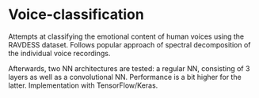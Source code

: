 # Voice-classification

Attempts at classifying the emotional content of human voices using the RAVDESS dataset. Follows popular approach of spectral decomposition of the individual voice recordings. 

Afterwards, two NN architectures are tested: a regular NN, consisting of 3 layers as well as a convolutional NN. Performance is a bit higher for the latter. Implementation with TensorFlow/Keras.
